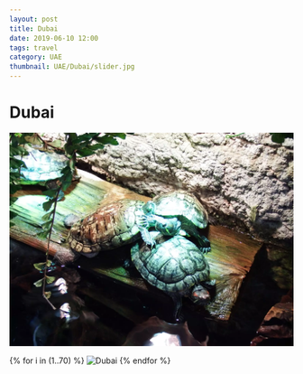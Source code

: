```yaml
---
layout: post
title: Dubai
date: 2019-06-10 12:00
tags: travel
category: UAE
thumbnail: UAE/Dubai/slider.jpg
---
```


# Dubai

![Dubai](/assets/img/travel/UAE/Dubai/Dubai-1.webp)

{% for i in (1..70) %}
![Dubai](/assets/img/travel/UAE/Dubai/Dubai-{{i}}.JPG)
{% endfor %}
